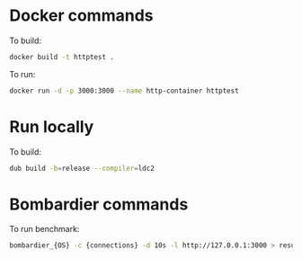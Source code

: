 # Docker commands
To build:

```bash
docker build -t httptest .
```

To run:

```bash
docker run -d -p 3000:3000 --name http-container httptest
```

# Run locally
To build:

```bash
dub build -b=release --compiler=ldc2
```

# Bombardier commands
To run benchmark:

```bash
bombardier_{OS} -c {connections} -d 10s -l http://127.0.0.1:3000 > results/{OS}/{framework}_{connections}
```
